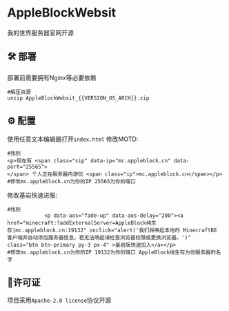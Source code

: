 # AppleBlockWebsit
我的世界服务器官网开源

## 🛠️ 部署
部署前需要拥有Nginx等必要依赖
``` shell
#解压资源
unzip AppleBlockWebsit_{{VERSION_OS_ARCH}}.zip
```

## ⚙️ 配置
使用任意文本编辑器打开`index.html`
修改MOTD:
``` code
#找到
<p>现在有 <span class="sip" data-ip="mc.appleblock.cn" data-port="25565">
</span> 个人正在服务器内游玩 <span class="ip">mc.appleblock.cn</span></p>
#修改mc.appleblock.cn为你的IP 25565为你的端口
```
修改基岩快速进服:
``` code
#找到
            <p data-aos="fade-up" data-aos-delay="200"><a href="minecraft:?addExternalServer=AppleBlock纯生存|mc.appleblock.cn:19132" onclick="alert('我们将唤起本地的 MinecraftBE 客户端并自动添加服务器信息，若无法唤起请检查浏览器权限或更换浏览器。')" class="btn btn-primary py-3 px-4" >基岩版快速加入</a></p>
#修改mc.appleblock.cn为你的IP 19132为你的端口 AppleBlock纯生存为你服务器的名字
```
## 📖许可证
项目采用`Apache-2.0 license`协议开源
